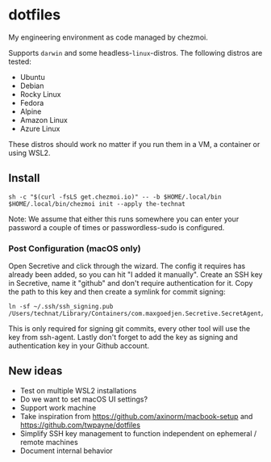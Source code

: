 # dotfiles

My engineering environment as code managed by chezmoi.

Supports `darwin` and some headless-`linux`-distros. The following distros are tested:
- Ubuntu
- Debian
- Rocky Linux
- Fedora
- Alpine
- Amazon Linux 
- Azure Linux

These distros should work no matter if you run them in a VM, a container or using WSL2.

## Install

```console
sh -c "$(curl -fsLS get.chezmoi.io)" -- -b $HOME/.local/bin
$HOME/.local/bin/chezmoi init --apply the-technat
```

Note: We assume that either this runs somewhere you can enter your password a couple of times or passwordless-sudo is configured.

### Post Configuration (macOS only)

Open Secretive and click through the wizard. The config it requires has already been added, so you can hit "I added it manually". Create an SSH key in Secretive, name it "github" and don't require authentication for it. Copy the path to this key and then create a symlink for commit signing:

```console
ln -sf ~/.ssh/ssh_signing.pub /Users/technat/Library/Containers/com.maxgoedjen.Secretive.SecretAgent/Data/PublicKeys/79312d1e83eec6fad1cd7841358a3ce2453e3c9.pub 
```

This is only required for signing git commits, every other tool will use the key from ssh-agent. Lastly don't forget to add the key as signing and authentication key in your Github account.

## New ideas
- Test on multiple WSL2 installations
- Do we want to set macOS UI settings?
- Support work machine
- Take inspiration from https://github.com/axinorm/macbook-setup and https://github.com/twpayne/dotfiles
- Simplify SSH key management to function independent on ephemeral / remote machines
- Document internal behavior
